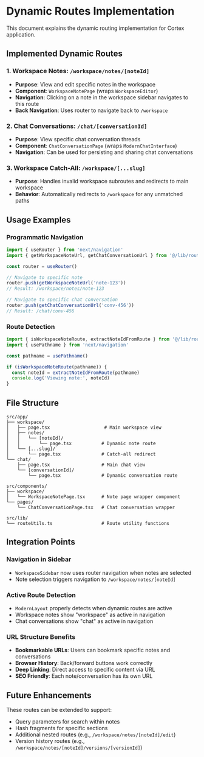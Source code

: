 # Dynamic Routes Implementation

This document explains the dynamic routing implementation for Cortex application.

## Implemented Dynamic Routes

### 1. Workspace Notes: `/workspace/notes/[noteId]`
- **Purpose**: View and edit specific notes in the workspace
- **Component**: `WorkspaceNotePage` (wraps `WorkspaceEditor`)
- **Navigation**: Clicking on a note in the workspace sidebar navigates to this route
- **Back Navigation**: Uses router to navigate back to `/workspace`

### 2. Chat Conversations: `/chat/[conversationId]`
- **Purpose**: View specific chat conversation threads
- **Component**: `ChatConversationPage` (wraps `ModernChatInterface`)
- **Navigation**: Can be used for persisting and sharing chat conversations

### 3. Workspace Catch-All: `/workspace/[...slug]`
- **Purpose**: Handles invalid workspace subroutes and redirects to main workspace
- **Behavior**: Automatically redirects to `/workspace` for any unmatched paths

## Usage Examples

### Programmatic Navigation

```typescript
import { useRouter } from 'next/navigation'
import { getWorkspaceNoteUrl, getChatConversationUrl } from '@/lib/routeUtils'

const router = useRouter()

// Navigate to specific note
router.push(getWorkspaceNoteUrl('note-123'))
// Result: /workspace/notes/note-123

// Navigate to specific chat conversation
router.push(getChatConversationUrl('conv-456'))
// Result: /chat/conv-456
```

### Route Detection

```typescript
import { isWorkspaceNoteRoute, extractNoteIdFromRoute } from '@/lib/routeUtils'
import { usePathname } from 'next/navigation'

const pathname = usePathname()

if (isWorkspaceNoteRoute(pathname)) {
  const noteId = extractNoteIdFromRoute(pathname)
  console.log('Viewing note:', noteId)
}
```

## File Structure

```
src/app/
├── workspace/
│   ├── page.tsx                    # Main workspace view
│   ├── notes/
│   │   └── [noteId]/
│   │       └── page.tsx           # Dynamic note route
│   └── [...slug]/
│       └── page.tsx               # Catch-all redirect
└── chat/
    ├── page.tsx                   # Main chat view
    └── [conversationId]/
        └── page.tsx               # Dynamic conversation route

src/components/
├── workspace/
│   └── WorkspaceNotePage.tsx      # Note page wrapper component
└── pages/
    └── ChatConversationPage.tsx   # Chat conversation wrapper

src/lib/
└── routeUtils.ts                  # Route utility functions
```

## Integration Points

### Navigation in Sidebar
- `WorkspaceSidebar` now uses router navigation when notes are selected
- Note selection triggers navigation to `/workspace/notes/[noteId]`

### Active Route Detection
- `ModernLayout` properly detects when dynamic routes are active
- Workspace notes show "workspace" as active in navigation
- Chat conversations show "chat" as active in navigation

### URL Structure Benefits
- **Bookmarkable URLs**: Users can bookmark specific notes and conversations
- **Browser History**: Back/forward buttons work correctly
- **Deep Linking**: Direct access to specific content via URL
- **SEO Friendly**: Each note/conversation has its own URL

## Future Enhancements

These routes can be extended to support:
- Query parameters for search within notes
- Hash fragments for specific sections
- Additional nested routes (e.g., `/workspace/notes/[noteId]/edit`)
- Version history routes (e.g., `/workspace/notes/[noteId]/versions/[versionId]`)
